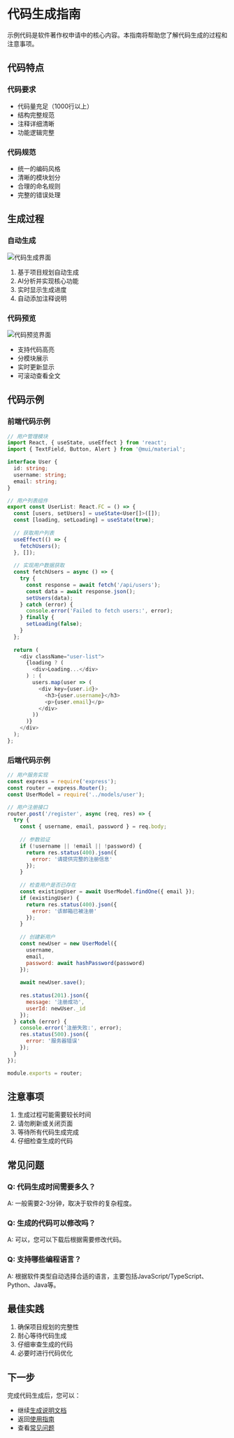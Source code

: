 # 代码生成指南

示例代码是软件著作权申请中的核心内容。本指南将帮助您了解代码生成的过程和注意事项。

## 代码特点

### 代码要求
- 代码量充足（1000行以上）
- 结构完整规范
- 注释详细清晰
- 功能逻辑完整

### 代码规范
- 统一的编码风格
- 清晰的模块划分
- 合理的命名规则
- 完整的错误处理

## 生成过程

### 自动生成
![代码生成界面](/_media/code_generate.png)

1. 基于项目规划自动生成
2. AI分析并实现核心功能
3. 实时显示生成进度
4. 自动添加注释说明

### 代码预览
![代码预览界面](/_media/code_preview.png)

- 支持代码高亮
- 分模块展示
- 实时更新显示
- 可滚动查看全文

## 代码示例

### 前端代码示例
```typescript
// 用户管理模块
import React, { useState, useEffect } from 'react';
import { TextField, Button, Alert } from '@mui/material';

interface User {
  id: string;
  username: string;
  email: string;
}

// 用户列表组件
export const UserList: React.FC = () => {
  const [users, setUsers] = useState<User[]>([]);
  const [loading, setLoading] = useState(true);
  
  // 获取用户列表
  useEffect(() => {
    fetchUsers();
  }, []);
  
  // 实现用户数据获取
  const fetchUsers = async () => {
    try {
      const response = await fetch('/api/users');
      const data = await response.json();
      setUsers(data);
    } catch (error) {
      console.error('Failed to fetch users:', error);
    } finally {
      setLoading(false);
    }
  };
  
  return (
    <div className="user-list">
      {loading ? (
        <div>Loading...</div>
      ) : (
        users.map(user => (
          <div key={user.id}>
            <h3>{user.username}</h3>
            <p>{user.email}</p>
          </div>
        ))
      )}
    </div>
  );
};
```

### 后端代码示例
```javascript
// 用户服务实现
const express = require('express');
const router = express.Router();
const UserModel = require('../models/user');

// 用户注册接口
router.post('/register', async (req, res) => {
  try {
    const { username, email, password } = req.body;
    
    // 参数验证
    if (!username || !email || !password) {
      return res.status(400).json({
        error: '请提供完整的注册信息'
      });
    }
    
    // 检查用户是否已存在
    const existingUser = await UserModel.findOne({ email });
    if (existingUser) {
      return res.status(400).json({
        error: '该邮箱已被注册'
      });
    }
    
    // 创建新用户
    const newUser = new UserModel({
      username,
      email,
      password: await hashPassword(password)
    });
    
    await newUser.save();
    
    res.status(201).json({
      message: '注册成功',
      userId: newUser._id
    });
  } catch (error) {
    console.error('注册失败:', error);
    res.status(500).json({
      error: '服务器错误'
    });
  }
});

module.exports = router;
```

## 注意事项

1. 生成过程可能需要较长时间
2. 请勿刷新或关闭页面
3. 等待所有代码生成完成
4. 仔细检查生成的代码

## 常见问题

### Q: 代码生成时间需要多久？
A: 一般需要2-3分钟，取决于软件的复杂程度。

### Q: 生成的代码可以修改吗？
A: 可以，您可以下载后根据需要修改代码。

### Q: 支持哪些编程语言？
A: 根据软件类型自动选择合适的语言，主要包括JavaScript/TypeScript、Python、Java等。

## 最佳实践

1. 确保项目规划的完整性
2. 耐心等待代码生成
3. 仔细审查生成的代码
4. 必要时进行代码优化

## 下一步

完成代码生成后，您可以：
- 继续[生成说明文档](/guide/doc)
- 返回[使用指南](/guide)
- 查看[常见问题](/faq) 